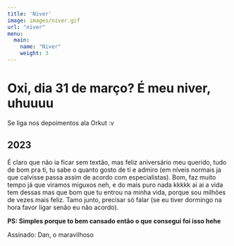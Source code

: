 ```yaml
---
title: 'Niver'
image: images/niver.gif
url: "niver"
menu:
  main:
    name: "Niver"
    weight: 3
---
```

# Oxi, dia 31 de março? É meu niver, uhuuuu
Se liga nos depoimentos ala Orkut :v

## 2023
É claro que não ia ficar sem textão, mas feliz aniversário meu querido, tudo de bom pra ti, tu sabe o quanto gosto de ti e admiro (em níveis normais ja que calvisse passa assim de acordo com especialistas).
Bom, faz muito tempo já que viramos miguxos neh, e do mais puro nada kkkkk ai ai a vida tem dessas mas que bom que tu entrou na minha vida, porque sou milhões de vezes mais feliz.
Tamo junto, precisar só falar (se eu tiver dormingo na hora favor ligar senão eu não acordo).

**PS: Simples porque to bem cansado então o que consegui foi isso hehe**

Assinado: Dan, o maravilhoso